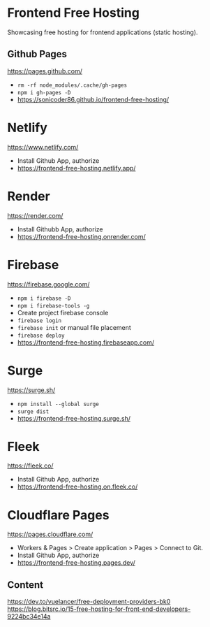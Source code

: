 # Frontend Free Hosting

Showcasing free hosting for frontend applications (static hosting).

## Github Pages

https://pages.github.com/

- `rm -rf node_modules/.cache/gh-pages`
- `npm i gh-pages -D`
- https://sonicoder86.github.io/frontend-free-hosting/

# Netlify

https://www.netlify.com/

- Install Github App, authorize
- https://frontend-free-hosting.netlify.app/

# Render

https://render.com/

- Install Githubb App, authorize
- https://frontend-free-hosting.onrender.com/

# Firebase

https://firebase.google.com/

- `npm i firebase -D`
- `npm i firebase-tools -g`
- Create project firebase console
- `firebase login`
- `firebase init` or manual file placement
- `firebase deploy`
- https://frontend-free-hosting.firebaseapp.com/

# Surge

https://surge.sh/

- `npm install --global surge`
- `surge dist`
- https://frontend-free-hosting.surge.sh/

# Fleek

https://fleek.co/

- Install Github App, authorize
- https://frontend-free-hosting.on.fleek.co/

# Cloudflare Pages

https://pages.cloudflare.com/

- Workers & Pages > Create application > Pages > Connect to Git.
- Install Github App, authorize
- https://frontend-free-hosting.pages.dev/

## Content

https://dev.to/vuelancer/free-deployment-providers-bk0
https://blog.bitsrc.io/15-free-hosting-for-front-end-developers-9224bc34e14a
